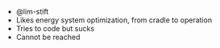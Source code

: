 - @lim-stift
- Likes energy system optimization, from cradle to operation
- Tries to code but sucks
- Cannot be reached
